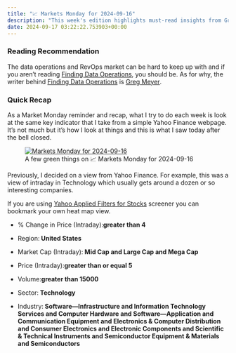 ```yaml
---
title: "📈 Markets Monday for 2024-09-16"
description: "This week's edition highlights must-read insights from Greg Meyer on the evolving data operations market."
date: 2024-09-17 03:22:22.753903+00:00
---
```


<!-- buttondown-editor-mode: fancy --><h3>Reading Recommendation</h3><p>The data operations and RevOps market can be hard to keep up with and if you aren’t reading <a target="_blank" rel="noopener noreferrer nofollow" href="https://www.finddataops.com/">Finding Data Operations</a>, you should be. As for why, the writer behind&nbsp;<a target="_blank" rel="noopener noreferrer nofollow" href="https://www.finddataops.com/">Finding Data Operations</a> is <a target="_blank" rel="noopener noreferrer nofollow" href="https://www.linkedin.com/in/gregmeyer/">Greg Meyer</a><span style="font-family: Tonos, -apple-system, BlinkMacSystemFont, Segoe UI, Helvetica, Arial, sans-serif; color: rgb(34, 34, 34)">.</span></p><h3>Quick Recap</h3><p>As a Market Monday reminder and recap, what I try to do each week is look at the same key indicator that I take from a simple Yahoo Finance webpage. It’s not much but it’s how I look at things and this is what I saw today after the bell closed.</p><figure><a href="https://finance.yahoo.com/screener/568c8b06-3f3e-497e-bae7-6dd1defc231c/heatmap" target="_blank" rel="noopener noreferrer"><img src="https://assets.buttondown.email/images/075adab6-6ca6-4220-96d1-83e8c267177c.png?w=960&amp;fit=max" alt="Markets Monday for 2024-09-16" draggable="false"></a><figcaption>A few green things on 📈 Markets Monday for 2024-09-16</figcaption></figure><p>Previously, I decided on a view from Yahoo Finance. For example, this was a view of intraday in Technology which usually gets around a dozen or so interesting companies.</p><p>If you are using <a target="_blank" rel="noopener noreferrer nofollow" href="https://finance.yahoo.com/screener/568c8b06-3f3e-497e-bae7-6dd1defc231c/heatmap">Yahoo Applied Filters for Stocks</a> screener you can bookmark your own heat map view.</p><ul><li><p>% Change in Price (Intraday):<strong>greater than 4</strong></p></li><li><p>Region:<strong> United States</strong></p></li><li><p>Market Cap (Intraday):<strong> Mid Cap and Large Cap and Mega Cap</strong></p></li><li><p>Price (Intraday):<strong>greater than or equal 5</strong></p></li><li><p>Volume:<strong>greater than 15000</strong></p></li><li><p>Sector:<strong> Technology</strong></p></li><li><p>Industry:<strong> Software—Infrastructure and Information Technology Services and Computer Hardware and Software—Application and Communication Equipment and Electronics &amp; Computer Distribution and Consumer Electronics and Electronic Components and Scientific &amp; Technical Instruments and Semiconductor Equipment &amp; Materials and Semiconductors</strong></p></li></ul><p></p>